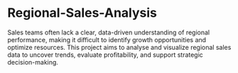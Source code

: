 # Regional-Sales-Analysis
Sales teams often lack a clear, data-driven understanding of regional performance, making it difficult to identify growth opportunities and optimize resources. This project aims to analyse and visualize regional sales data to uncover trends, evaluate profitability, and support strategic decision-making.
